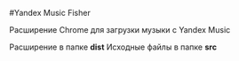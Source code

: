 #Yandex Music Fisher

Расширение Chrome для загрузки музыки с Yandex Music

Расширение в папке __dist__
Исходные файлы в папке __src__
